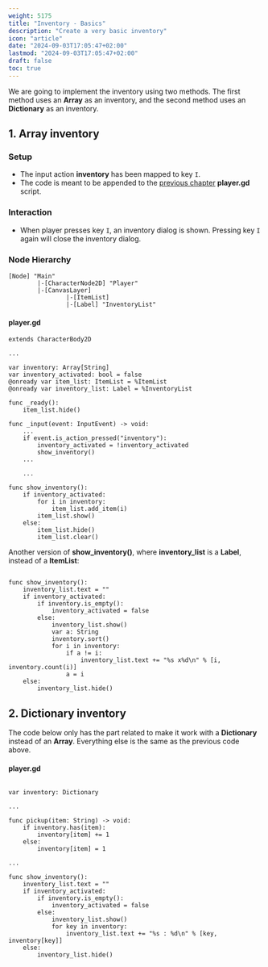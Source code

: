 ```yaml
---
weight: 5175
title: "Inventory - Basics"
description: "Create a very basic inventory"
icon: "article"
date: "2024-09-03T17:05:47+02:00"
lastmod: "2024-09-03T17:05:47+02:00"
draft: false
toc: true
---
```


We are going to implement the inventory using two methods. The first method uses an **Array** as an inventory, and the second method uses an **Dictionary** as an inventory.

## 1. Array inventory

### Setup
- The input action **inventory** has been mapped to key `I`.
- The code is meant to be appended to the [previous chapter](items_basics) **player.gd** script.

### Interaction
- When player presses key `I`, an inventory dialog is shown. Pressing key `I` again will close the inventory dialog.

### Node Hierarchy
```
[Node] "Main"
		|-[CharacterNode2D] "Player"
		|-[CanvasLayer]
				|-[ItemList]
				|-[Label] "InventoryList"
```

#### player.gd

```gdscript
extends CharacterBody2D

...

var inventory: Array[String]
var inventory_activated: bool = false
@onready var item_list: ItemList = %ItemList
@onready var inventory_list: Label = %InventoryList

func _ready():
	item_list.hide()

func _input(event: InputEvent) -> void:
	...
	if event.is_action_pressed("inventory"):
		inventory_activated = !inventory_activated
		show_inventory()
	...

	...

func show_inventory():
	if inventory_activated:
		for i in inventory:
			item_list.add_item(i)
		item_list.show()
	else:
		item_list.hide()
		item_list.clear()
```

Another version of **show_inventory()**, where **inventory_list** is a **Label**, instead of a **ItemList**:

```gdscript

func show_inventory():
	inventory_list.text = ""
	if inventory_activated:
		if inventory.is_empty():
			inventory_activated = false
		else:
			inventory_list.show()
			var a: String
			inventory.sort()
			for i in inventory:
				if a != i:
					inventory_list.text += "%s x%d\n" % [i, inventory.count(i)]
				a = i
	else:
		inventory_list.hide()
```

## 2. Dictionary inventory

The code below only has the part related to make it work with a **Dictionary** instead of an **Array**. Everything else is the same as the previous code above.

#### player.gd

```gdscript

var inventory: Dictionary

...

func pickup(item: String) -> void:
	if inventory.has(item):
		inventory[item] += 1
	else:
		inventory[item] = 1

...

func show_inventory():
	inventory_list.text = ""
	if inventory_activated:
		if inventory.is_empty():
			inventory_activated = false
		else:
			inventory_list.show()
			for key in inventory:
				inventory_list.text += "%s : %d\n" % [key, inventory[key]]
	else:
		inventory_list.hide()
```
